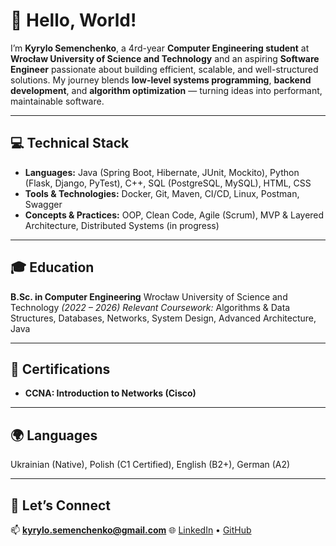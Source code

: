 # 👋 Hello, World!

I’m **Kyrylo Semenchenko**, a 4rd-year **Computer Engineering student** at **Wrocław University of Science and Technology** and an aspiring **Software Engineer** passionate about building efficient, scalable, and well-structured solutions. My journey blends **low-level systems programming**, **backend development**, and **algorithm optimization** — turning ideas into performant, maintainable software.

---

## 💻 Technical Stack

* **Languages:** Java (Spring Boot, Hibernate, JUnit, Mockito), Python (Flask, Django, PyTest), C++, SQL (PostgreSQL, MySQL), HTML, CSS
* **Tools & Technologies:** Docker, Git, Maven, CI/CD, Linux, Postman, Swagger
* **Concepts & Practices:** OOP, Clean Code, Agile (Scrum), MVP & Layered Architecture, Distributed Systems (in progress)

---
## 🎓 Education

**B.Sc. in Computer Engineering**
Wrocław University of Science and Technology *(2022 – 2026)*
*Relevant Coursework:* Algorithms & Data Structures, Databases, Networks, System Design, Advanced Architecture, Java

---

## 📜 Certifications

* **CCNA: Introduction to Networks (Cisco)**

---

## 🌍 Languages

Ukrainian (Native), Polish (C1 Certified), English (B2+), German (A2)

---

## 🤝 Let’s Connect

📫 **[kyrylo.semenchenko@gmail.com](mailto:kyrylo.semenchenko@gmail.com)**
🌐 [LinkedIn](https://www.linkedin.com/in/kyrylo-semenchenko/) • [GitHub](https://github.com/ksemk)
